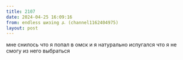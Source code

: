 ```yaml
---
title: 2107
date: 2024-04-25 16:09:16
from: endless шизing ⍼ (channel1162404975)
layout: post
---
```


мне снилось что я попал в омск и я натурально испугался что я не смогу из него выбраться
